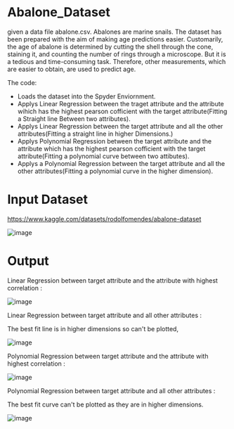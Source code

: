 # Abalone_Dataset


 given a data file abalone.csv. Abalones are marine snails. The dataset has been prepared
with the aim of making age predictions easier. Customarily, the age of abalone is determined by
cutting the shell through the cone, staining it, and counting the number of rings through a microscope.
But it is a tedious and time-consuming task. Therefore, other measurements, which are easier to
obtain, are used to predict age.

The code:

* Loads the dataset into the Spyder Enviornment.
* Applys Linear Regression between the traget attribute and the attribute wihich has the highest pearson cofficient with the target attribute(Fitting a Straight line Between two attributes).
* Applys Linear Regression between the target attribute and all the other attributes(Fitting a straight line in higher Dimensions.)
* Applys Polynomial Regression between the target attribute and the attribute which has the highest pearson cofficient with the target attribute(Fitting a polynomial curve between two attibutes).
* Applys a Polynomial Regression between the target attribute and all the other attributes(Fitting a polynomial curve in the higher dimension).


# Input Dataset

https://www.kaggle.com/datasets/rodolfomendes/abalone-dataset

![image](https://user-images.githubusercontent.com/119813195/228891338-29c5ce1b-09db-4c18-a20f-ef319679d7e5.png)

# Output

Linear Regression between target attribute and the attribute with highest correlation :

![image](https://user-images.githubusercontent.com/119813195/228892170-803c8d83-e5e2-46e8-86dc-84dfaf082ce5.png)

Linear Regression between target attribute and all other attributes :

The best fit line is in higher dimensions so can't be plotted,

![image](https://user-images.githubusercontent.com/119813195/228892504-dbd6f595-ba4f-4cbb-accf-476fd28b3c08.png)

Polynomial Regression between target attribute and the attribute with highest correlation :

![image](https://user-images.githubusercontent.com/119813195/228893242-5ec73c08-961b-4514-b7ff-093921128c6a.png)

Polynomial Regression between target attribute and all other attributes :

The best fit curve can't be plotted as they are in higher dimensions.

![image](https://user-images.githubusercontent.com/119813195/228893774-3ab81e0c-19c3-4cae-9468-4562023f1461.png)



